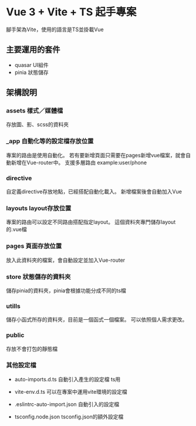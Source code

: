 # Vue 3 + Vite + TS 起手專案
腳手架為Vite，使用的語言是TS並掛載Vue

## 主要運用的套件

- quasar UI組件
- pinia 狀態儲存

## 架構說明

### assets 樣式／媒體檔
存放圖、影、scss的資料夾

### _app 自動化等的設定檔存放位置
專案的路由是使用自動化。
若有要新增頁面只需要在pages新增vue檔案，就會自動新增在Vue-router中。
支援多層路由 example:user/phone

### directive
自定義directive存放地點，已經搭配自動化載入。
新增檔案後會自動加入Vue

### layouts layout存放位置
專案的路由可以設定不同路由搭配指定layout。
這個資料夾專門儲存layout的.vue檔

### pages 頁面存放位置
放入此資料夾的檔案，會自動設定並加入Vue-router

### store 狀態儲存的資料夾
儲存pinia的資料夾，pinia會根據功能分成不同的ts檔

### utills
儲存小函式所存的資料夾，目前是一個函式一個檔案。
可以依照個人需求更改。

### public
存放不會打包的靜態檔


### 其他設定檔

- auto-imports.d.ts 自動引入產生的設定檔 ts用

- vite-env.d.ts 可以在專案中運用vite環境的設定檔

- .eslintrc-auto-import.json 自動引入的設定檔

- tsconfig.node.json tsconfig.json的額外設定檔
